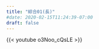 ```yaml
---
title: "綜合01(長)"
#date: 2020-02-15T11:24:39-07:00
draft: false
---
```

{{< youtube o3Noo_cQsLE >}}

